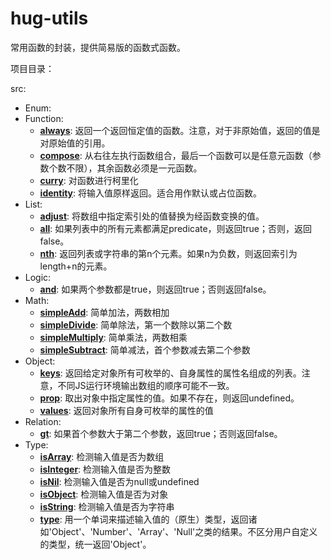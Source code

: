 # hug-utils
常用函数的封装，提供简易版的函数式函数。

项目目录：

src:
  * Enum:
  * Function:
    * **[always](https://github.com/VarHug/hug-utils/blob/master/src/Function/always/index.js)**: 返回一个返回恒定值的函数。注意，对于非原始值，返回的值是对原始值的引用。
    * **[compose](https://github.com/VarHug/hug-utils/blob/master/src/Function/compose/index.js)**: 从右往左执行函数组合，最后一个函数可以是任意元函数（参数个数不限），其余函数必须是一元函数。
    * **[curry](https://github.com/VarHug/hug-utils/blob/master/src/Function/curry/index.js)**: 对函数进行柯里化
    * **[identity](https://github.com/VarHug/hug-utils/blob/master/src/Function/identity/index.js)**: 将输入值原样返回。适合用作默认或占位函数。
  * List:
    * **[adjust](https://github.com/VarHug/hug-utils/blob/master/src/List/adjust/index.js)**: 将数组中指定索引处的值替换为经函数变换的值。
    * **[all](https://github.com/VarHug/hug-utils/blob/master/src/List/all/index.js)**: 如果列表中的所有元素都满足predicate，则返回true；否则，返回false。
    * **[nth](https://github.com/VarHug/hug-utils/blob/master/src/List/nth/index.js)**: 返回列表或字符串的第n个元素。如果n为负数，则返回索引为length+n的元素。
  * Logic:
    * **[and](https://github.com/VarHug/hug-utils/blob/master/src/Logic/and/index.js)**: 如果两个参数都是true，则返回true；否则返回false。
  * Math:
    * **[simpleAdd](https://github.com/VarHug/hug-utils/blob/master/src/Math/simpleAdd/index.js)**: 简单加法，两数相加
    * **[simpleDivide](https://github.com/VarHug/hug-utils/blob/master/src/Math/simpleDivide/index.js)**: 简单除法，第一个数除以第二个数
    * **[simpleMultiply](https://github.com/VarHug/hug-utils/blob/master/src/Math/simpleMultiply/index.js)**: 简单乘法，两数相乘
    * **[simpleSubtract](https://github.com/VarHug/hug-utils/blob/master/src/Math/simpleSubtract/index.js)**: 简单减法，首个参数减去第二个参数
  * Object:
    * **[keys](https://github.com/VarHug/hug-utils/blob/master/src/Object/keys/index.js)**: 返回给定对象所有可枚举的、自身属性的属性名组成的列表。注意，不同JS运行环境输出数组的顺序可能不一致。
    * **[prop](https://github.com/VarHug/hug-utils/blob/master/src/Object/prop/index.js)**: 取出对象中指定属性的值。如果不存在，则返回undefined。
    * **[values](https://github.com/VarHug/hug-utils/blob/master/src/Object/values/index.js)**: 返回对象所有自身可枚举的属性的值
  * Relation:
    * **[gt](https://github.com/VarHug/hug-utils/blob/master/src/Relation/gt/index.js)**: 如果首个参数大于第二个参数，返回true；否则返回false。
  * Type:
    * **[isArray](https://github.com/VarHug/hug-utils/blob/master/src/Type/isArray/index.js)**: 检测输入值是否为数组
    * **[isInteger](https://github.com/VarHug/hug-utils/blob/master/src/Type/isInteger/index.js)**: 检测输入值是否为整数
    * **[isNil](https://github.com/VarHug/hug-utils/blob/master/src/Type/isNil/index.js)**: 检测输入值是否为null或undefined
    * **[isObject](https://github.com/VarHug/hug-utils/blob/master/src/Type/isObject/index.js)**: 检测输入值是否为对象
    * **[isString](https://github.com/VarHug/hug-utils/blob/master/src/Type/isString/index.js)**: 检测输入值是否为字符串
    * **[type](https://github.com/VarHug/hug-utils/blob/master/src/Type/type/index.js)**: 用一个单词来描述输入值的（原生）类型，返回诸如'Object'、'Number'、'Array'、'Null'之类的结果。不区分用户自定义的类型，统一返回'Object'。

